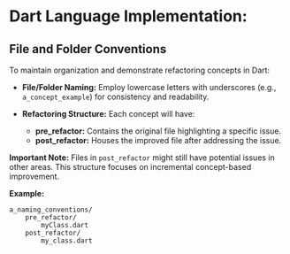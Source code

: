 # Dart Language Implementation:

## File and Folder Conventions

To maintain organization and demonstrate refactoring concepts in Dart:

* **File/Folder Naming:** Employ lowercase letters with underscores (e.g., `a_concept_example`)  for consistency and readability.

* **Refactoring Structure:** Each concept will have:
    * **pre_refactor:** Contains the original file highlighting a specific issue.
    * **post_refactor:**  Houses the improved file after addressing the issue.

**Important Note:** Files in `post_refactor` might still have potential issues in other areas. This structure focuses on incremental concept-based improvement. 

**Example:**

```
a_naming_conventions/
    pre_refactor/
        myClass.dart 
    post_refactor/
        my_class.dart 
```